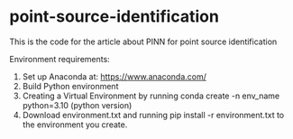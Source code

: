 # point-source-identification
This is the code for the article about PINN for point source identification

Environment requirements:

1. Set up Anaconda at: https://www.anaconda.com/
2. Build Python environment
3. Creating a Virtual Environment by running 
conda create -n env_name python=3.10 (python version)
4. Download environment.txt and running
pip install -r environment.txt
to the environment you create.
